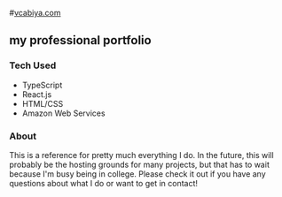 #[vcabiya.com](http://vcabiya.com/)
## my professional portfolio
### Tech Used
- TypeScript
- React.js
- HTML/CSS
- Amazon Web Services
### About
This is a reference for pretty much everything I do. In the future, this will probably be the hosting grounds for many projects, but that has to wait because I'm busy being in college. Please check it out if you have any questions about what I do or want to get in contact!
